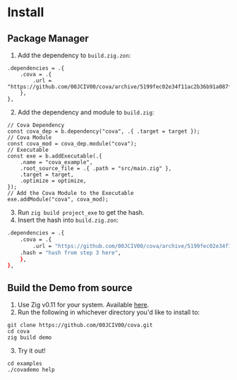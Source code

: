 # Install
## Package Manager
1. Add the dependency to `build.zig.zon`:
```zig 
.dependencies = .{
    .cova = .{
        .url = "https://github.com/00JCIV00/cova/archive/5199fec02e34f11ac2b36b91a087f232076eb9fc.tar.gz",
    },
},
```
2. Add the dependency and module to `build.zig`:
```zig
// Cova Dependency
const cova_dep = b.dependency("cova", .{ .target = target });
// Cova Module
const cova_mod = cova_dep.module("cova");
// Executable
const exe = b.addExecutable(.{
    .name = "cova_example",
    .root_source_file = .{ .path = "src/main.zig" },
    .target = target,
    .optimize = optimize,
});
// Add the Cova Module to the Executable
exe.addModule("cova", cova_mod);
```
3. Run `zig build project_exe` to get the hash.
4. Insert the hash into `build.zig.zon`:
```bash 
.dependencies = .{
    .cova = .{
        .url = "https://github.com/00JCIV00/cova/archive/5199fec02e34f11ac2b36b91a087f232076eb9fc.tar.gz",
	.hash = "hash from step 3 here",
    },
},
```

## Build the Demo from source
1. Use Zig v0.11 for your system. Available [here](https://ziglang.org/download/).
2. Run the following in whichever directory you'd like to install to:
```
git clone https://github.com/00JCIV00/cova.git
cd cova
zig build demo
```
3. Try it out!
```
cd examples
./covademo help
```
